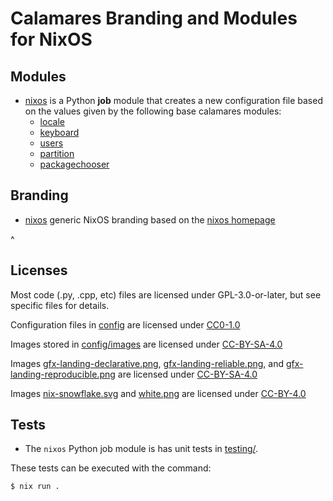 <!-- SPDX-FileCopyrightText: no
     SPDX-License-Identifier: CC0-1.0
-->

# Calamares Branding and Modules for NixOS

## Modules

- [nixos](modules/nixos) is a Python **job** module
  that creates a new configuration file based on the values given by the following base calamares modules:
  - [locale](https://github.com/calamares/calamares/tree/calamares/src/modules/locale)
  - [keyboard](https://github.com/calamares/calamares/tree/calamares/src/modules/keyboard)
  - [users](https://github.com/calamares/calamares/tree/calamares/src/modules/users)
  - [partition](https://github.com/calamares/calamares/tree/calamares/src/modules/partition)
  - [packagechooser](https://github.com/calamares/calamares/tree/calamares/src/modules/packagechooser)

## Branding

- [nixos](branding/nixos) generic NixOS branding based on the [nixos homepage](https://github.com/NixOS/nixos-homepage)

^
## Licenses

Most code (.py, .cpp, etc) files are licensed under GPL-3.0-or-later, but see specific files for details.

Configuration files in [config](config) are licensed under [CC0-1.0](LICENSES/CC0-1.0.txt)

Images stored in [config/images](config/images) are licensed under [CC-BY-SA-4.0](LICENSES/CC-BY-SA-4.0.txt)

Images [gfx-landing-declarative.png](branding/nixos/gfx-landing-declarative.png), [gfx-landing-reliable.png](branding/nixos/gfx-landing-reliable.png), and [gfx-landing-reproducible.png](branding/nixos/gfx-landing-reproducible.png) are licensed under [CC-BY-SA-4.0](LICENSES/CC-BY-SA-4.0.txt)

Images [nix-snowflake.svg](branding/nixos/nix-snowflake.svg) and [white.png](branding/nixos/white.png) are licensed under [CC-BY-4.0](LICENSES/CC-BY-4.0.txt)

## Tests

- The `nixos` Python job module is has unit tests in [testing/](https://github.com/NixOS/calamares-nixos-extensions/tree/calamares/testing).

These tests can be executed with the command:
```sh
$ nix run .
```
